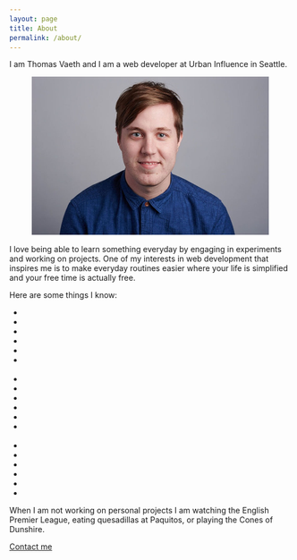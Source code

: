 ```yaml
---
layout: page
title: About
permalink: /about/
---
```

<p>I am Thomas Vaeth and I am a web developer at Urban Influence in Seattle.</p>
<figure class="headshot">
	<img src="/assets/images/me-color.jpeg" alt="Headshot"/>
</figure>
<p>I love being able to learn something everyday by engaging in experiments and working on projects. One of my interests in web development that inspires me is to make everyday routines easier where your life is simplified and your free time is actually free.</p>
<p>Here are some things I know:</p>
<ul class="devicon-list">
	<li><i class="devicon devicon-html5-plain" title="HTML"></i></li>
	<li><i class="devicon devicon-css3-plain" title="CSS"></i></li>
	<li><i class="devicon devicon-javascript-plain" title="JavaScript"></i></li>
	<li><i class="devicon devicon-jquery-plain" title="jQuery"></i></li>
	<li><i class="devicon devicon-nodejs-plain" title="Node.js"></i></li>
	<li><i class="devicon devicon-github-plain" title="GitHub"></i></li><br>
	<li><i class="devicon devicon-react-original" title="React"></i></li>
	<li><i class="devicon devicon-angularjs-plain" title="AngularJS"></i></li>
	<li><i class="devicon devicon-sass-original" title="Sass"></i></li>
	<li><i class="devicon devicon-bootstrap-plain" title="Bootstrap"></i></li>
	<li><i class="devicon devicon-foundation-plain" title="Foundation"></i></li>
	<li><i class="devicon devicon-gulp-plain" title="Gulp"></i></li><br>
	<li><i class="devicon devicon-wordpress-plain" title="WordPress"></i></li>
	<li><i class="devicon devicon-heroku-original" title="Heroku"></i></li>
	<li><i class="devicon devicon-mongodb-plain" title="MongoDB"></i></li>
	<li><i class="devicon devicon-python-plain" title="Python"></i></li>
	<li><i class="devicon devicon-ruby-plain" title="Ruby"></i></li>
	<li><i class="devicon devicon-rails-plain" title="Ruby on Rails"></i></li>
</ul>
<p>When I am not working on personal projects I am watching the English Premier League, eating quesadillas at Paquitos, or playing the Cones of Dunshire.</p>
<p class="contact">
<a href="mailto:thomas.vaeth@gmail.com" class="contact-btn">Contact me</a>
</p>